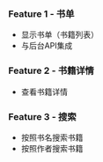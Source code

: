 ### Feature 1 - 书单

- 显示书单（书籍列表）
- 与后台API集成

### Feature 2 - 书籍详情

- 查看书籍详情

### Feature 3 - 搜索

- 按照书名搜索书籍
- 按照作者搜索书籍
